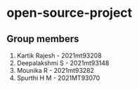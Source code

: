 # open-source-project

## Group members
1. Kartik Rajesh - 2021mt93208
2. Deepalakshmi S - 2021mt93148
3. Mounika R - 2021mt93282
4. Spurthi H M - 2021MT93070
